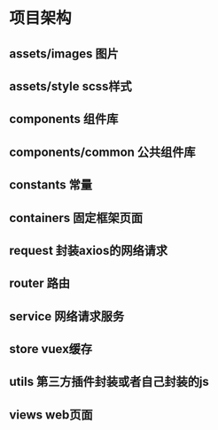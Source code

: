 # 项目架构

## assets/images 图片

## assets/style scss样式

## components 组件库

## components/common 公共组件库

## constants 常量

## containers 固定框架页面

## request 封装axios的网络请求

## router 路由

## service 网络请求服务

## store vuex缓存

## utils 第三方插件封装或者自己封装的js

## views web页面
